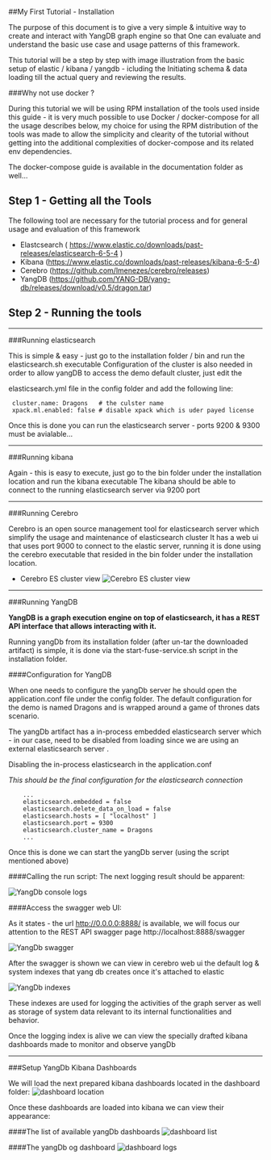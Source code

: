 ##My First Tutorial - Installation

The purpose of this document is to give a very simple & intuitive way to create and interact with YangDB graph engine so that
One can evaluate and understand the basic use case and usage patterns of this framework.

This tutorial will be a step by step with image illustration from the basic setup of elastic / kibana / yangdb - icluding the
Initiating schema & data loading till the actual query and reviewing the results.

###Why not use docker ?

During this tutorial we will be using RPM installation of the tools used inside this guide - it is very much possible to use
Docker / docker-compose for all the usage describes below, my choice for using the RPM distribution of the tools was made to allow
the simplicity and clearity of the tutorial without getting into the additional complexities of docker-compose and its related env dependencies.

The docker-compose guide is available in the documentation folder as well...


## Step 1 - Getting all the Tools

The following tool are necessary for the tutorial process and for general usage and evaluation of this framework

- Elastcsearch  ( https://www.elastic.co/downloads/past-releases/elasticsearch-6-5-4 )
- Kibana        (https://www.elastic.co/downloads/past-releases/kibana-6-5-4)
- Cerebro       (https://github.com/lmenezes/cerebro/releases)
- YangDB        (https://github.com/YANG-DB/yang-db/releases/download/v0.5/dragon.tar)


## Step 2 - Running the tools

---

###Running elasticsearch

This is simple & easy - just go to the installation folder / bin and run the elasticsearch.sh executable
Configuration of the cluster is also needed in order to allow yangDB to access the demo default cluster, just edit the


elasticsearch.yml file in the config folder and add the following line:

     cluster.name: Dragons   # the culster name
     xpack.ml.enabled: false # disable xpack which is uder payed license

Once this is done you can run the elasticsearch server - ports 9200 & 9300 must be avialable...

---
###Running kibana

Again - this is easy to execute, just go to the bin folder under the installation location and run the kibana executable
The kibana should be able to connect to the running elasticsearch server via 9200 port

---
###Running Cerebro

Cerebro is an open source management tool for elasticsearch server which simplify the usage and maintenance of elasticsearch cluster
It has a web ui that uses port 9000 to connect to the elastic server, running it is done using the cerebro executable that resided
in the bin folder under the installation location.

- Cerebro ES cluster view
  ![Cerebro ES cluster view](./img/cerebro-view-cluster.png )

---
###Running YangDB

**YangDB is a graph execution engine on top of elasticsearch, it has a REST API interface that allows interacting with it.**

Running yangDb from its installation folder (after un-tar the downloaded artifact) is simple, it is done via the
start-fuse-service.sh script in the installation folder.

####Configuration for YangDB

When one needs to configure the yangDb server he should open the application.conf file under the config folder.
The default configuration for the demo is named Dragons and is wrapped around a game of thrones dats scenario.

The yangDb artifact has a in-process embedded elasticsearch server which - in our case, need to be disabled from loading
since we are using an external elasticsearch server .

Disabling the in-process elasticsearch in the application.conf

_This should be the final configuration for the elasticsearch connection_

        ...
        elasticsearch.embedded = false
        elasticsearch.delete_data_on_load = false
        elasticsearch.hosts = [ "localhost" ]
        elasticsearch.port = 9300
        elasticsearch.cluster_name = Dragons
        ...

Once this is done we can start the yangDb server (using the script mentioned above)

####Calling the run script:
The next logging result should be apparent:

![YangDb console logs](./img/yangDb-start-consule-logs.png)

####Access the swagger web UI:

As it states -  the url  http://0.0.0.0:8888/  is available, we will focus our attention to the
REST API swagger page http://localhost:8888/swagger

![YangDb swagger](./img/yangDb-swagger.png)


After the swagger is shown we can view in cerebro web ui the default log & system indexes that yang db creates once it's attached to elastic

![YangDb indexes](./img/cerebro-yangdb-default-indexes.png)

These indexes are used for logging the activities of the graph server as well as storage of system data relevant to its internal
functionalities and behavior.

Once the logging index is alive we can view the specially drafted kibana dashboards made to monitor and observe yangDb

---
###Setup YangDb Kibana Dashboards

We will load the next prepared kibana dashboards located in the dashboard folder:
![dashboard location](./img/yang-db-kibana-dashboard-location.png)

Once these dashboards are loaded into kibana we can view their appearance:

####The list of available yangDb dashboards
![dashboard list](./img/kibana-yangdb-dashbaords.png)

####The yangDb og dashboard
![dashboard logs](./img/kibana-yangdb-logs-dashboard.png)

